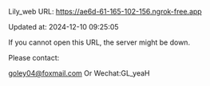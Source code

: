 Lily_web URL: https://ae6d-61-165-102-156.ngrok-free.app

Updated at: 2024-12-10 09:25:05

If you cannot open this URL, the server might be down.

Please contact: 

goley04@foxmail.com Or Wechat:GL_yeaH